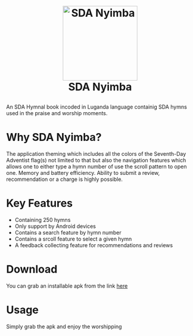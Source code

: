 <p>
<h1 align="center">
  <br>
<img src="https://th.bing.com/th?id=OIP.rFfNvP-kDauBj_AsaLHbUwHaHa&w=250&h=250&c=8&rs=1&qlt=90&o=6&dpr=1.1&pid=3.1&rm=2" alt="SDA Nyimba" width="200">
  <br>
  SDA Nyimba
  <br>
  </p>
</h1>
  
An SDA Hymnal book incoded in Luganda language containig SDA hymns used in the praise and worship moments.

# Why SDA Nyimba?
The application theming which includes all the colors of the Seventh-Day Adventist flag(s) not limited to that but also the navigation features which allows one to 
either type a hymn number of use the scroll pattern to open one. Memory and battery efficiency. 
Ability to submit a review, recommendation or a charge is highly possible.
# Key Features
- Containing 250 hymns
- Only support by Android devices
- Contains a search feature by hymn number
- Contains a srcoll feature to select a given hymn
- A feedback collecting feature for recommendations and reviews
  
# Download
You can grab an installable apk from the link [here](https://drive.google.com/file/d/1WbvLy-BoXpqnKUS2GJjtBLu-sBJYOqea/view?usp=sharing)

# Usage
Simply grab the apk and enjoy the worshipping

